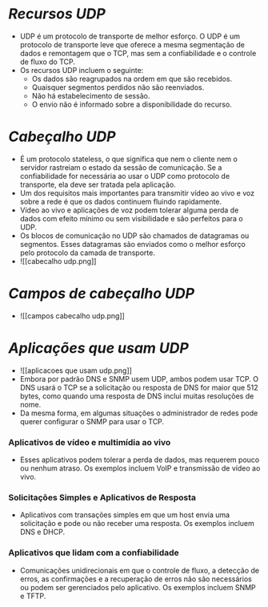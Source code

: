 # *Recursos UDP*

- UDP é um protocolo de transporte de melhor esforço. O UDP é um protocolo de transporte leve que oferece a mesma segmentação de dados e remontagem que o TCP, mas sem a confiabilidade e o controle de fluxo do TCP.
- Os recursos UDP incluem o seguinte:
	- Os dados são reagrupados na ordem em que são recebidos.
	- Quaisquer segmentos perdidos não são reenviados.
	- Não há estabelecimento de sessão.
	- O envio não é informado sobre a disponibilidade do recurso.

# *Cabeçalho UDP*

- É um protocolo stateless, o que significa que nem o cliente nem o servidor rastreiam o estado da sessão de comunicação. Se a confiabilidade for necessária ao usar o UDP como protocolo de transporte, ela deve ser tratada pela aplicação.
- Um dos requisitos mais importantes para transmitir vídeo ao vivo e voz sobre a rede é que os dados continuem fluindo rapidamente. 
- Vídeo ao vivo e aplicações de voz podem tolerar alguma perda de dados com efeito mínimo ou sem visibilidade e são perfeitos para o UDP.
- Os blocos de comunicação no UDP são chamados de datagramas ou segmentos. Esses datagramas são enviados como o melhor esforço pelo protocolo da camada de transporte.
- ![[cabecalho udp.png]]

# *Campos de cabeçalho UDP*

- ![[campos cabecalho udp.png]]

# *Aplicações que usam UDP*

- ![[aplicacoes que usam udp.png]]
- Embora por padrão DNS e SNMP usem UDP, ambos podem usar TCP. O DNS usará o TCP se a solicitação ou resposta de DNS for maior que 512 bytes, como quando uma resposta de DNS inclui muitas resoluções de nome. 
- Da mesma forma, em algumas situações o administrador de redes pode querer configurar o SNMP para usar o TCP.

### **Aplicativos de vídeo e multimídia ao vivo**

- Esses aplicativos podem tolerar a perda de dados, mas requerem pouco ou nenhum atraso. Os exemplos incluem VoIP e transmissão de vídeo ao vivo.

### **Solicitações Simples e Aplicativos de Resposta**

- Aplicativos com transações simples em que um host envia uma solicitação e pode ou não receber uma resposta. Os exemplos incluem DNS e DHCP.

### **Aplicativos que lidam com a confiabilidade**

- Comunicações unidirecionais em que o controle de fluxo, a detecção de erros, as confirmações e a recuperação de erros não são necessários ou podem ser gerenciados pelo aplicativo. Os exemplos incluem SNMP e TFTP.